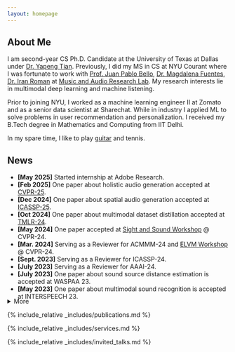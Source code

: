 ```yaml
---
layout: homepage
---
```


## About Me
I am second-year CS Ph.D. Candidate at the University of Texas at Dallas under [Dr. Yapeng Tian](https://www.yapengtian.com/).
Previously, I did my MS in CS at NYU Courant where I was fortunate to work with [Prof. Juan Pablo Bello](https://engineering.nyu.edu/faculty/juan-pablo-bello), [Dr. Magdalena Fuentes](https://magdalenafuentes.github.io/), [Dr. Iran Roman](https://ccrma.stanford.edu/~iran/) at [Music and Audio Research Lab](https://steinhardt.nyu.edu/marl).
My research interests lie in multimodal deep learning and machine listening.  

Prior to joining NYU, I worked as a machine learning engineer II at Zomato and as a senior data scientist at Sharechat. 
While in industry I applied ML to solve problems in user recommendation and personalization. 
I received my B.Tech degree in Mathematics and Computing from IIT Delhi. 

In my spare time, I like to play [guitar](https://www.youtube.com/channel/UCdkc_DZCi8VtEiH1YYKrD5w) and tennis.

## News
- **[May 2025]** Started internship at Adobe Research. 
- **[Feb 2025]** One paper about holistic audio generation accepted at [CVPR-25](https://cvpr.thecvf.com/Conferences/2025). 
- **[Dec 2024]** One paper about spatial audio generation accepted at [ICASSP-25](https://2025.ieeeicassp.org/). 
- **[Oct 2024]** One paper about multimodal dataset distillation accepted at [TMLR-24](https://jmlr.org/tmlr/). 
- **[May 2024]** One paper accepted at [Sight and Sound Workshop](https://sightsound.org/#schedule) @ CVPR-24. 
- **[Mar. 2024]** Serving as a Reviewer for ACMMM-24 and [ELVM Workshop](https://sites.google.com/view/elvm/call-for-papers) @ CVPR-24. 
- **[Sept. 2023]** Serving as a Reviewer for ICASSP-24. 
- **[July 2023]** Serving as a Reviewer for AAAI-24. 
- **[July 2023]** One paper about sound source distance estimation is accepted at WASPAA 23. 
- **[May 2023]** One paper about multimodal sound recognition is accepted at INTERSPEECH 23.
<details style="margin-top: -20px;">  
  <summary>More</summary>
  <ul>
    <li><strong>[May 2023]</strong> Joining as a PhD student at UT Dallas.</li> 
    <li><strong>[May 2023]</strong> Completed MS in CS from NYU Courant.</li>
    <li><strong>[May 2023]</strong> Received Exceptional Contribution award as guitarist for NYU pop/rock ensemble.</li>
    <li><strong>[May 2023]</strong> NYU pop/rock ensemble won the 2023 Downbeat award for outstanding performance.</li>
    <li><strong>[Mar. 2023]</strong> Serving as a reviewer for Machine Learning for Signal Processing (MLSP) 2023.</li>
    <li><strong>[Nov. 2022]</strong> Our paper about sound localization is accepted to DCASE 2022 Workshop.</li>
  </ul>
</details>

{% include_relative _includes/publications.md %}

{% include_relative _includes/services.md %}

{% include_relative _includes/invited_talks.md %}
